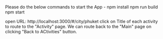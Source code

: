 Please do the below commands to start the App -
npm install
npm run build
npm start

open URL: http://localhost:3000/#/city/phuket
click on Title of each activity to route to the "Activity" page. We can route back to the "Main" page on clicking "Back to ACtivities" button.
